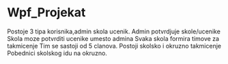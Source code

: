 # Wpf_Projekat

Postoje 3 tipa korisnika,admin skola ucenik.
Admin potvrdjuje skole/ucenike
Skola moze potvrditi ucenike umesto admina
Svaka skola formira timove za takmicenje
Tim se sastoji od 5 clanova.
Postoji skolsko i okruzno takmicenje
Pobednici skolskog idu na okruzno.

